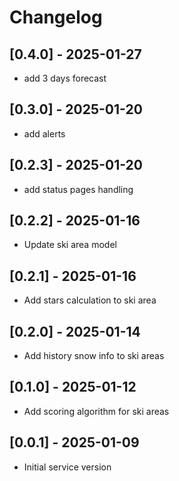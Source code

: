 # Changelog

## [0.4.0] - 2025-01-27
- add 3 days forecast

## [0.3.0] - 2025-01-20
- add alerts

## [0.2.3] - 2025-01-20
- add status pages handling

## [0.2.2] - 2025-01-16
- Update ski area model

## [0.2.1] - 2025-01-16
- Add stars calculation to ski area

## [0.2.0] - 2025-01-14
- Add history snow info to ski areas

## [0.1.0] - 2025-01-12
- Add scoring algorithm for ski areas

## [0.0.1] - 2025-01-09
- Initial service version
